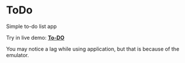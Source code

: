 # ToDo
Simple to-do list app

Try in live demo: [**To-DO**](https://appetize.io/embed/3p3bslbywstfikg2wembmxlldu) 

You may notice a lag while using application, but that is because of the emulator.
